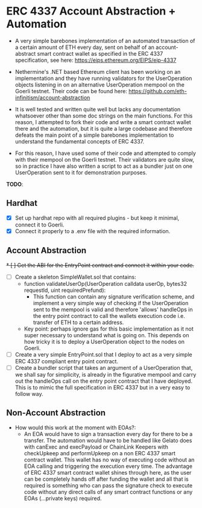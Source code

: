 # ERC 4337 Account Abstraction + Automation 

* A very simple barebones implementation of an automated transaction of a certain amount of ETH every day, sent on behalf of an account-abstract smart contract wallet as specified in the ERC 4337 specification, see here: https://eips.ethereum.org/EIPS/eip-4337

* Nethermine's .NET based Ethereum client has been working on an implementation and they have running validators for the UserOperation objects listening in on an alternative UserOperation mempool on the Goerli testnet. Their code can be found here: https://github.com/eth-infinitism/account-abstraction
 
* It is well tested and written quite well but lacks any documentation whatsoever other than some doc strings on the main functions. For this reason, I attempted to fork their code and write a smart contract wallet there and the automation, but it is quite a large codebase and therefore defeats the main point of a simple barebones implementation to understand the fundamental concepts of ERC 4337.
 
* For this reason, I have used some of their code and attempted to comply with their mempool on the Goerli testnet. Their validators are quite slow, so in practice I have also written a script to act as a bundler just on one UserOperation sent to it for demonstration purposes.


**TODO**:
## Hardhat
* [X] Set up hardhat repo with all required plugins - but keep it minimal, connect it to Goerli.
* [X] Connect it properly to a .env file with the required information.
## Account Abstraction
~~* [ ] Get the ABI for the EntryPoint contract and connect it within your code.~~
* [ ] Create a skeleton SimpleWallet.sol that contains:
	* function validateUserOp(UserOperation calldata userOp, bytes32 requestId, uint requiredPrefund):
		* This function can contain any signature verification scheme, and implement a very simple way of checking if the UserOperation sent to the mempool is valid and therefore 'allows' handleOps in the entry point contract to call the wallets execution code i.e. transfer of ETH to a certain address.
	* Key point: perhaps ignore gas for this basic implementation as it not super necessary to understand what is going on. This depends on how tricky it is to deploy a UserOperation object to the nodes on Goerli.
* [ ] Create a very simple EntryPoint.sol that I deploy to act as a very simple ERC 4337 compliant entry point contract.
* [ ] Create a bundler script that takes an argument of a UserOperation that, we shall say for simplicity, is already in the figurative mempool and carry out the handleOps call on the entry point contract that I have deployed. This is to mimic the full specification in ERC 4337 but in a very easy to follow way.

## Non-Account Abstraction
* How would this work at the moment with EOAs?:
	* An EOA would have to sign a transaction every day for there to be a transfer. The automation would have to be handled like Gelato does with canExec and execPayload or ChainLink Keepers with checkUpkeep and performUpkeep on a non ERC 4337 smart contract wallet. This wallet has no way of executing code without an EOA calling and triggering the execution every time. The advantage of ERC 4337 smart contract wallet shines through here, as the user can be completely hands off after funding the wallet and all that is required is something who can pass the signature check to execute code without any direct calls of any smart contract functions or any EOAs (...private keys) required.
